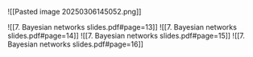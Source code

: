 
![[Pasted image 20250306145052.png]]

![[7. Bayesian networks slides.pdf#page=13]]
![[7. Bayesian networks slides.pdf#page=14]]
![[7. Bayesian networks slides.pdf#page=15]]
![[7. Bayesian networks slides.pdf#page=16]]